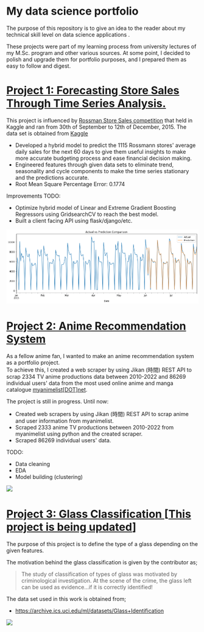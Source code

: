 # My data science portfolio
The purpose of this repository is to give an idea to the reader about my technical skill level on data science applications .

These projects were part of my learning process from university lectures of my M.Sc. program and other various sources. At some point, I decided to polish and upgrade them for portfolio purposes, and I prepared them as easy to follow and digest.

# [Project 1: Forecasting Store Sales Through Time Series Analysis.](https://github.com/ildeniz/ML-2022-003-Forecasting_Store_Sales_Through_Time_Series_Analysis) 
This project is influenced by [Rossman Store Sales competition](https://www.kaggle.com/competitions/rossmann-store-sales) that held in Kaggle and ran from 30th of September to 12th of December, 2015.
The data set is obtained from [Kaggle](https://www.kaggle.com/competitions/rossmann-store-sales/data)

* Developed a hybrid model to predict the 1115 Rossmann stores' average daily sales for the next 60 days to give them useful insights to make more accurate budgeting process and ease financial decision making.
* Engineered features through given data sets to eliminate trend, seasonality and cycle components to make the time series stationary and the predictions accurate.
* Root Mean Square Percentage Error: 0.1774

Improvements TODO:
  * Optimize hybrid model of Linear and Extreme Gradient Boosting Regressors using GridsearchCV to reach the best model.
  * Built a client facing API using flask/django/etc.

![](/Images/Actual_vs_Prediction_comparison.png )

# [Project 2: Anime Recommendation System](https://github.com/ildeniz/Anime_Recommendation_System)  
As a fellow anime fan, I wanted to make an anime recommendation system as a portfolio project.  
To achieve this, I created a web scraper by using Jikan (時間) REST API to scrap 2334 TV anime productions data between 2010-2022 and 86269 individual users' data from the most used online anime and manga catalogue [myanimelist[DOT]net](https://myanimelist.net/).

The project is still in progress. Until now:
* Created web scrapers by using Jikan (時間) REST API to scrap anime and user information from myanimelist.
* Scraped 2333 anime TV productions between 2010-2022 from myanimelist using python and the created scraper.
* Scraped 86269 individual users' data.

TODO:
* Data cleaning
* EDA
* Model building (clustering)

![](/images/image.png)

# [Project 3: Glass Classification [**This project is being updated**]](https://github.com/ildeniz/ML-2022-001-Glass_classification) 

The purpose of this project is to define the type of a glass depending on the given features. 

The motivation behind the glass classification is given by the contributor as;
>The study of classification of types of glass was motivated by
criminological investigation. At the scene of the crime, the glass left
can be used as evidence…if it is correctly identified!

The data set used in this work is obtained from;
- https://archive.ics.uci.edu/ml/datasets/Glass+Identification

![](/images/image.png)



